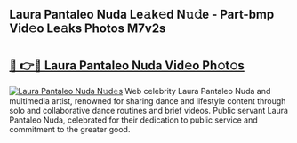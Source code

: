 ## Laura Pantaleo Nuda Le𝚊k𝚎d N𝚞𝚍e - Part-bmp Vid𝚎o Le𝚊ks Photos M7v2s

# <h2><a href="http://fbcp2sh.evod.top/?m=Laura+Pantaleo+Nuda">🔗 👉🔴 Laura Pantaleo Nuda Vid𝚎o Ph𝚘t𝚘s</a></h2>

[![Laura Pantaleo Nuda N𝚞d𝚎s](https://i.imgur.com/8V9OHl7.gif)](http://fbcp2sh.evod.top/?m=Laura+Pantaleo+Nuda)
Web celebrity Laura Pantaleo Nuda and multimedia artist, renowned for sharing dance and lifestyle content through solo and collaborative dance routines and brief videos. Public servant Laura Pantaleo Nuda, celebrated for their dedication to public service and commitment to the greater good. 
